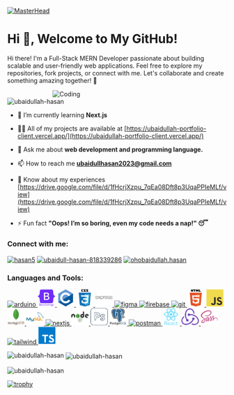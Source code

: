 [![MasterHead](https://i.ibb.co.com/6DHzqkW/Hasan.png)](https://ubaidullah-portfolio-client.vercel.app)

<h1 align="left">Hi 👋, Welcome to My GitHub!</h1>
<p align="left">Hi there! I'm a Full-Stack MERN Developer passionate about building scalable and user-friendly web applications. Feel free to explore my repositories, fork projects, or connect with me. Let's collaborate and create something amazing together! 🚀</p>

<img align="right" alt="Coding" width="400" src="https://i.ibb.co.com/DDJZ4qp/git-image.gif">

<p align="left"> <img src="https://komarev.com/ghpvc/?username=ubaidullah-hasan&label=Profile%20views&color=0e75b6&style=flat" alt="ubaidullah-hasan" /> </p>

- 🌱 I’m currently learning **Next.js**

- 👨‍💻 All of my projects are available at [https://ubaidullah-portfolio-client.vercel.app/](https://ubaidullah-portfolio-client.vercel.app/)

- 💬 Ask me about **web development and programming language.**

- 📫 How to reach me **ubaidullhasan2023@gmail.com**

- 📄 Know about my experiences [https://drive.google.com/file/d/1fHcrjXzpu_7qEa08Dft8p3UqaPPIeMLf/view](https://drive.google.com/file/d/1fHcrjXzpu_7qEa08Dft8p3UqaPPIeMLf/view)

- ⚡ Fun fact **"Oops! I’m so boring, even my code needs a nap!" 😴**

<h3 align="left">Connect with me:</h3>
<p align="left">
<a href="https://dev.to/hasan5" target="blank"><img align="center" src="https://raw.githubusercontent.com/rahuldkjain/github-profile-readme-generator/master/src/images/icons/Social/devto.svg" alt="hasan5" height="30" width="40" /></a>
<a href="https://linkedin.com/in/ubaidull-hasan-818339286" target="blank"><img align="center" src="https://raw.githubusercontent.com/rahuldkjain/github-profile-readme-generator/master/src/images/icons/Social/linked-in-alt.svg" alt="ubaidull-hasan-818339286" height="30" width="40" /></a>
<a href="https://fb.com/ohobaidullah.hasan" target="blank"><img align="center" src="https://raw.githubusercontent.com/rahuldkjain/github-profile-readme-generator/master/src/images/icons/Social/facebook.svg" alt="ohobaidullah.hasan" height="30" width="40" /></a>
</p>

<h3 align="left">Languages and Tools:</h3>
<p align="left"> <a href="https://www.arduino.cc/" target="_blank" rel="noreferrer"> <img src="https://cdn.worldvectorlogo.com/logos/arduino-1.svg" alt="arduino" width="40" height="40"/> </a> <a href="https://getbootstrap.com" target="_blank" rel="noreferrer"> <img src="https://raw.githubusercontent.com/devicons/devicon/master/icons/bootstrap/bootstrap-plain-wordmark.svg" alt="bootstrap" width="40" height="40"/> </a> <a href="https://www.cprogramming.com/" target="_blank" rel="noreferrer"> <img src="https://raw.githubusercontent.com/devicons/devicon/master/icons/c/c-original.svg" alt="c" width="40" height="40"/> </a> <a href="https://www.w3schools.com/css/" target="_blank" rel="noreferrer"> <img src="https://raw.githubusercontent.com/devicons/devicon/master/icons/css3/css3-original-wordmark.svg" alt="css3" width="40" height="40"/> </a> <a href="https://expressjs.com" target="_blank" rel="noreferrer"> <img src="https://raw.githubusercontent.com/devicons/devicon/master/icons/express/express-original-wordmark.svg" alt="express" width="40" height="40"/> </a> <a href="https://www.figma.com/" target="_blank" rel="noreferrer"> <img src="https://www.vectorlogo.zone/logos/figma/figma-icon.svg" alt="figma" width="40" height="40"/> </a> <a href="https://firebase.google.com/" target="_blank" rel="noreferrer"> <img src="https://www.vectorlogo.zone/logos/firebase/firebase-icon.svg" alt="firebase" width="40" height="40"/> </a> <a href="https://git-scm.com/" target="_blank" rel="noreferrer"> <img src="https://www.vectorlogo.zone/logos/git-scm/git-scm-icon.svg" alt="git" width="40" height="40"/> </a> <a href="https://www.w3.org/html/" target="_blank" rel="noreferrer"> <img src="https://raw.githubusercontent.com/devicons/devicon/master/icons/html5/html5-original-wordmark.svg" alt="html5" width="40" height="40"/> </a> <a href="https://developer.mozilla.org/en-US/docs/Web/JavaScript" target="_blank" rel="noreferrer"> <img src="https://raw.githubusercontent.com/devicons/devicon/master/icons/javascript/javascript-original.svg" alt="javascript" width="40" height="40"/> </a> <a href="https://www.mongodb.com/" target="_blank" rel="noreferrer"> <img src="https://raw.githubusercontent.com/devicons/devicon/master/icons/mongodb/mongodb-original-wordmark.svg" alt="mongodb" width="40" height="40"/> </a> <a href="https://www.mysql.com/" target="_blank" rel="noreferrer"> <img src="https://raw.githubusercontent.com/devicons/devicon/master/icons/mysql/mysql-original-wordmark.svg" alt="mysql" width="40" height="40"/> </a> <a href="https://nextjs.org/" target="_blank" rel="noreferrer"> <img src="https://cdn.worldvectorlogo.com/logos/nextjs-2.svg" alt="nextjs" width="40" height="40"/> </a> <a href="https://nodejs.org" target="_blank" rel="noreferrer"> <img src="https://raw.githubusercontent.com/devicons/devicon/master/icons/nodejs/nodejs-original-wordmark.svg" alt="nodejs" width="40" height="40"/> </a> <a href="https://www.photoshop.com/en" target="_blank" rel="noreferrer"> <img src="https://raw.githubusercontent.com/devicons/devicon/master/icons/photoshop/photoshop-line.svg" alt="photoshop" width="40" height="40"/> </a> <a href="https://www.postgresql.org" target="_blank" rel="noreferrer"> <img src="https://raw.githubusercontent.com/devicons/devicon/master/icons/postgresql/postgresql-original-wordmark.svg" alt="postgresql" width="40" height="40"/> </a> <a href="https://postman.com" target="_blank" rel="noreferrer"> <img src="https://www.vectorlogo.zone/logos/getpostman/getpostman-icon.svg" alt="postman" width="40" height="40"/> </a> <a href="https://reactjs.org/" target="_blank" rel="noreferrer"> <img src="https://raw.githubusercontent.com/devicons/devicon/master/icons/react/react-original-wordmark.svg" alt="react" width="40" height="40"/> </a> <a href="https://redux.js.org" target="_blank" rel="noreferrer"> <img src="https://raw.githubusercontent.com/devicons/devicon/master/icons/redux/redux-original.svg" alt="redux" width="40" height="40"/> </a> <a href="https://sass-lang.com" target="_blank" rel="noreferrer"> <img src="https://raw.githubusercontent.com/devicons/devicon/master/icons/sass/sass-original.svg" alt="sass" width="40" height="40"/> </a> <a href="https://tailwindcss.com/" target="_blank" rel="noreferrer"> <img src="https://www.vectorlogo.zone/logos/tailwindcss/tailwindcss-icon.svg" alt="tailwind" width="40" height="40"/> </a> <a href="https://www.typescriptlang.org/" target="_blank" rel="noreferrer"> <img src="https://raw.githubusercontent.com/devicons/devicon/master/icons/typescript/typescript-original.svg" alt="typescript" width="40" height="40"/> </a> </p>

<p><img align="left" src="https://github-readme-stats.vercel.app/api/top-langs?username=ubaidullah-hasan&show_icons=true&locale=en&layout=compact" alt="ubaidullah-hasan" /></p>

<p>&nbsp;<img align="center" src="https://github-readme-stats.vercel.app/api?username=ubaidullah-hasan&show_icons=true&locale=en" alt="ubaidullah-hasan" /></p>

<p><img align="center" src="https://github-readme-streak-stats.herokuapp.com/?user=ubaidullah-hasan&" alt="ubaidullah-hasan" /></p>


[![trophy](https://github-profile-trophy.vercel.app/?username=Ubaidullah-Hasan&theme=gruvbox_flat)](https://github.com/ryo-ma/github-profile-trophy)
